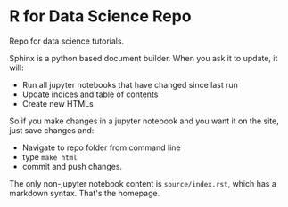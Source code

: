 # R for Data Science Repo


Repo for data science tutorials.

Sphinx is a python based document builder. When you ask it to update, it will:

- Run all jupyter notebooks that have changed since last run
- Update indices and table of contents
- Create new HTMLs

So if you make changes in a jupyter notebook and you want it on the site, just save changes and:

- Navigate to repo folder from command line
- type `make html`
- commit and push changes.

The only non-jupyter notebook content is `source/index.rst`, which has a markdown syntax. That's the homepage.
